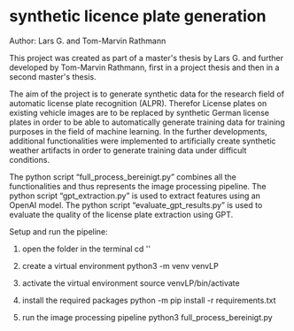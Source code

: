 # synthetic licence plate generation
Author: Lars G. and Tom-Marvin Rathmann

This project was created as part of a master's thesis by Lars G. and further developed by Tom-Marvin Rathmann, first in a project thesis and then in a second master's thesis.

The aim of the project is to generate synthetic data for the research field of automatic license plate recognition (ALPR). Therefor License plates on existing vehicle images are to be replaced by synthetic German license plates in order to be able to automatically generate training data for training purposes in the field of machine learning.
In the further developments, additional functionalities were implemented to artificially create synthetic weather artifacts in order to generate training data under difficult conditions.

The python script “full_process_bereinigt.py” combines all the functionalities and thus represents the image processing pipeline.
The python script “gpt_extraction.py” is used to extract features using an OpenAI model.
The python script “evaluate_gpt_results.py” is used to evaluate the quality of the license plate extraction using GPT.


Setup and run the pipeline:

1. open the folder in the terminal
cd '<folder path>'

2. create a virtual environment
python3 -m venv venvLP

3. activate the virtual environment
source venvLP/bin/activate

4. install the required packages
python -m pip install -r requirements.txt

5. run the image processing pipeline
python3 full_process_bereinigt.py
